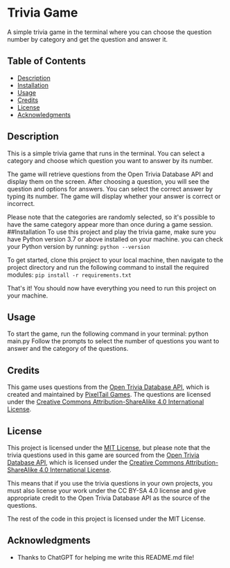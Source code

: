 # Trivia Game

A simple trivia game in the terminal where you can choose the question number by category and get the question and answer it.

## Table of Contents

- [Description](#description)
- [Installation](#installation)
- [Usage](#usage)
- [Credits](#credits)
- [License](#license)
- [Acknowledgments](#Acknowledgments)


## Description

This is a simple trivia game that runs in the terminal. You can select a category and choose which question you want to answer by its number. 

The game will retrieve questions from the Open Trivia Database API and display them on the screen. After choosing a question, you will see the question and options for answers. You can select the correct answer by typing its number. The game will display whether your answer is correct or incorrect.

Please note that the categories are randomly selected, so it's possible to have the same category appear more than once during a game session.
##Installation
To use this project and play the trivia game, make sure you have Python version 3.7 or above installed on your machine. 
you can check your Python version by running: ```python --version ```

To get started, clone this project to your local machine, then navigate to the project directory and run the following command to install the required modules:
```pip install -r requirements.txt```

That's it! You should now have everything you need to run this project on your machine.

## Usage

To start the game, run the following command in your terminal:
python main.py
Follow the prompts to select the number of questions you want to answer and the category of the questions.

## Credits

This game uses questions from the [Open Trivia Database API](https://opentdb.com/), which is created and maintained by [PixelTail Games](https://www.pixeltailgames.com/). The questions are licensed under the [Creative Commons Attribution-ShareAlike 4.0 International License](https://creativecommons.org/licenses/by-sa/4.0/).


## License

This project is licensed under the [MIT License](LICENSE), but please note that the trivia questions used in this game are sourced from the [Open Trivia Database API](https://opentdb.com/), which is licensed under the [Creative Commons Attribution-ShareAlike 4.0 International License](https://creativecommons.org/licenses/by-sa/4.0/).

This means that if you use the trivia questions in your own projects, you must also license your work under the CC BY-SA 4.0 license and give appropriate credit to the Open Trivia Database API as the source of the questions. 

The rest of the code in this project is licensed under the MIT License.

## Acknowledgments

- Thanks to ChatGPT for helping me write this README.md file!